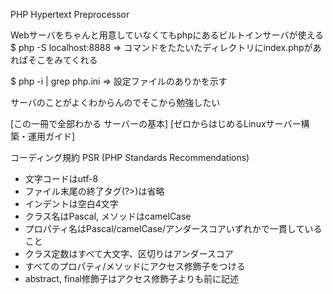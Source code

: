 PHP Hypertext Preprocessor

Webサーバをちゃんと用意していなくてもphpにあるビルトインサーバが使える
$ php -S localhost:8888
=> コマンドをたたいたディレクトリにindex.phpがあればそこをみてくれる

$ php -i | grep php.ini
=> 設定ファイルのありかを示す

サーバのことがよくわからんのでそこから勉強したい

[この一冊で全部わかる サーバーの基本]
[ゼロからはじめるLinuxサーバー構築・運用ガイド]

コーディング規約
PSR (PHP Standards Recommendations)
- 文字コードはutf-8
- ファイル末尾の終了タグ(?>)は省略
- インデントは空白4文字
- クラス名はPascal, メソッドはcamelCase
- プロパティ名はPascal/camelCase/アンダースコアいずれかで一貫していること
- クラス定数はすべて大文字、区切りはアンダースコア
- すべてのプロパティ/メソッドにアクセス修飾子をつける
- abstract, final修飾子はアクセス修飾子よりも前に記述
